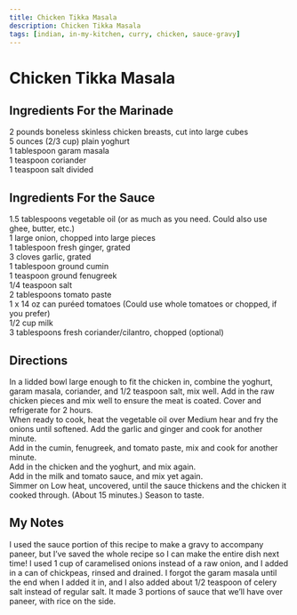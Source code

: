```yaml
---
title: Chicken Tikka Masala
description: Chicken Tikka Masala
tags: [indian, in-my-kitchen, curry, chicken, sauce-gravy]
---
```


# Chicken Tikka Masala

## Ingredients For the Marinade
2 pounds boneless skinless chicken breasts, cut into large cubes  
5 ounces (2/3 cup) plain yoghurt  
1 tablespoon garam masala  
1 teaspoon coriander  
1 teaspoon salt divided

## Ingredients For the Sauce
1.5 tablespoons vegetable oil (or as much as you need. Could also use ghee, butter, etc.)  
1 large onion, chopped into large pieces  
1 tablespoon fresh ginger, grated  
3 cloves garlic, grated  
1 tablespoon ground cumin  
1 teaspoon ground fenugreek  
1/4 teaspoon salt  
2 tablespoons tomato paste  
1 x 14 oz can puréed tomatoes (Could use whole tomatoes or chopped, if you prefer)  
1/2 cup milk  
3 tablespoons fresh coriander/cilantro, chopped (optional)

## Directions
In a lidded bowl large enough to fit the chicken in, combine the yoghurt, garam masala, coriander, and 1/2 teaspoon salt, mix well. Add in the raw chicken pieces and mix well to ensure the meat is coated. Cover and refrigerate for 2 hours.  
When ready to cook, heat the vegetable oil over Medium hear and fry the onions until softened. Add the garlic and ginger and cook for another minute.  
Add in the cumin, fenugreek, and tomato paste, mix and cook for another minute.  
Add in the chicken and the yoghurt, and mix again.  
Add in the milk and tomato sauce, and mix yet again.  
Simmer on Low heat, uncovered, until the sauce thickens and the chicken it cooked through. (About 15 minutes.) Season to taste.

## My Notes
I used the sauce portion of this recipe to make a gravy to accompany paneer, but I’ve saved the whole recipe so I can make the entire dish next time! I used 1 cup of caramelised onions instead of a raw onion, and I added in a can of chickpeas, rinsed and drained. I forgot the garam masala until the end when I added it in, and I also added about 1/2 teaspoon of celery salt instead of regular salt. It made 3 portions of sauce that we’ll have over paneer, with rice on the side.